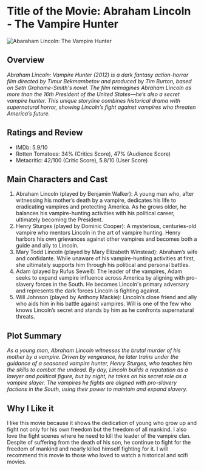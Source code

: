 # Title of the Movie: Abraham Lincoln - The Vampire Hunter
![Abaraham Lincoln: The Vampire Hunter](https://upload.wikimedia.org/wikipedia/en/b/b9/Abraham_Lincoln_-_Vampire_Hunter_Poster.jpg)

## Overview
*Abraham Lincoln: Vampire Hunter (2012) is a dark fantasy action-horror film directed by Timur Bekmambetov and produced by Tim Burton, based on Seth Grahame-Smith's novel. The film reimagines Abraham Lincoln as more than the 16th President of the United States—he’s also a secret vampire hunter. This unique storyline combines historical drama with supernatural horror, showing Lincoln’s fight against vampires who threaten America’s future.*

## Ratings and Review
- IMDb: 5.9/10
- Rotten Tomatoes: 34% (Critics Score), 47% (Audience Score)
- Metacritic: 42/100 (Critic Score), 5.8/10 (User Score)

## Main Characters and Cast
1. Abraham Lincoln (played by Benjamin Walker): A young man who, after witnessing his mother’s death by a vampire, dedicates his life to eradicating vampires and protecting America. As he grows older, he balances his vampire-hunting activities with his political career, ultimately becoming the President.
2. Henry Sturges (played by Dominic Cooper): A mysterious, centuries-old vampire who mentors Lincoln in the art of vampire hunting. Henry harbors his own grievances against other vampires and becomes both a guide and ally to Lincoln.
3. Mary Todd Lincoln (played by Mary Elizabeth Winstead): Abraham’s wife and confidante. While unaware of his vampire-hunting activities at first, she ultimately supports him through his political and personal battles.
4. Adam (played by Rufus Sewell): The leader of the vampires, Adam seeks to expand vampire influence across America by aligning with pro-slavery forces in the South. He becomes Lincoln's primary adversary and represents the dark forces Lincoln is fighting against.
5. Will Johnson (played by Anthony Mackie): Lincoln’s close friend and ally who aids him in his battle against vampires. Will is one of the few who knows Lincoln’s secret and stands by him as he confronts supernatural threats.

## Plot Summary
*As a young man, Abraham Lincoln witnesses the brutal murder of his mother by a vampire. Driven by vengeance, he later trains under the guidance of a seasoned vampire hunter, Henry Sturges, who teaches him the skills to combat the undead. By day, Lincoln builds a reputation as a lawyer and political figure, but by night, he takes on his secret role as a vampire slayer. The vampires he fights are aligned with pro-slavery factions in the South, using their power to maintain and expand slavery.*

## Why I Like it
I like this movie because it shows the dedication of young who grow up and fight not only for his own freedom but the freedom of all mankind. I also love the fight scenes where he need to kill the leader of the vampire clan. Despite of suffering from the death of his son, he continue to fight for the freedom of mankind and nearly killed himself fighting for it. I will recommend this movie to those who loved to watch a historical and scifi movies.




